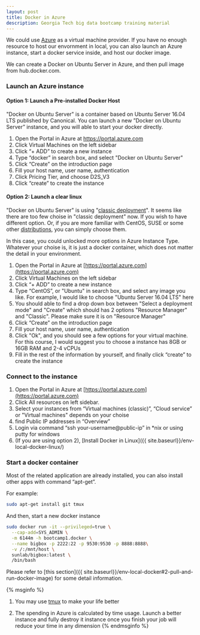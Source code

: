 ```yaml
---
layout: post
title: Docker in Azure
description: Georgia Tech big data bootcamp training material
---
```


We could use [Azure](https://azure.microsoft.com) as a virtual machine provider. If you have no enough resource to host our envornment in local, you can also launch an Azure instance, start a docker service inside, and host our docker image.

We can create a Docker on Ubuntu Server in Azure, and then pull image from hub.docker.com.

### Launch an Azure instance

#### Option 1: Launch a Pre-installed Docker Host

"Docker on Ubuntu Server" is a container based on Ubuntu Server 16.04 LTS published by Canonical. You can launch a new ”Docker on Ubuntu Server” instance, and you will able to start your docker directly.

1. Open the Portal in Azure at https://portal.azure.com
2. Click Virtual Machines on the left sidebar
3. Click “+ ADD” to create a new instance
4. Type “docker” in search box, and select "Docker on Ubuntu Server"
5. Click “Create” on the introduction page
6. Fill your host name, user name, authentication
7. Click Pricing Tier, and choose D2S_V3
8. Click “create” to create the instance


#### Option 2: Launch a clear linux

"Docker on Ubuntu Server" is using "[classic deployment](https://docs.microsoft.com/en-us/azure/azure-resource-manager/resource-manager-deployment-model)". It seems like there are too few choise in "classic deployment" now. If you wish to have different option.
Or, if you are more familiar with CentOS, SUSE or some other [distributions](https://en.wikipedia.org/wiki/Linux_distribution), you can simply choose them.

In this case, you could unlocked more options in Azure Instance Type. Whatever your choise is, it is just a docker container, which does not matter the detail in your environment.

1. Open the Portal in Azure at [https://portal.azure.com](https://portal.azure.com)
2. Click Virtual Machines on the left sidebar
3. Click “+ ADD” to create a new instance
4. Type “CentOS”, or "Ubuntu" in search box, and select any image you like. For example, I would like to choose "Ubuntu Server 16.04 LTS" here
4. You should able to find a drop down box between "Select a deployment mode" and "Create" which should has 2 options "Resource Manager" and "Classic". Please make sure it is on "Resource Manager"
5. Click “Create” on the introduction page
6. Fill your host name, user name, authentication
7. Click "Ok", and you should see a few options for your virtual machine. For this course, I would suggest you to choose a instance has 8GB or 16GB RAM and 2-4 vCPUs
8. Fill in the rest of the information by yourself, and finally click “create” to create the instance


### Connect to the instance

1. Open the Portal in Azure at [https://portal.azure.com](https://portal.azure.com)
2. Click All resources on left sidebar.
3. Select your instances from “Virtual machines (classic)”, “Cloud service” or "Virtual machines" depends on your choise
4. find Public IP addresses in “Overview”
5. Login via command “ssh your-username@public-ip” in *nix or using putty for windows
6. (If you are using option 2), [Install Docker in Linux]({{ site.baseurl}}/env-local-docker-linux/)

### Start a docker container

Most of the related application are already installed, you can also install other apps with command “apt-get”.

For example:

```bash
sudo apt-get install git tmux
```

And then, start a new docker instance

```bash
sudo docker run -it --privileged=true \
  --cap-add=SYS_ADMIN \
  -m 6144m -h bootcamp1.docker \
  --name bigbox -p 2222:22 -p 9530:9530 -p 8888:8888\
  -v /:/mnt/host \
  sunlab/bigbox:latest \
  /bin/bash
```

Please refer to [this section]({{ site.baseurl}}/env-local-docker#2-pull-and-run-docker-image) for some detail information.


{% msginfo %}
1. You may use [tmux](https://tmux.github.io/) to make your life better

2. The spending in Azure is calculated by time usage. Launch a better instance and fully destroy it instance once you finish your job will reduce your time in any dimension
{% endmsginfo %}

